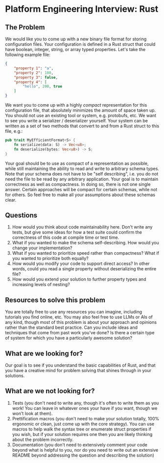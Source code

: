 # Platform Engineering Interview: Rust

## The Problem

We would like you to come up with a new binary file format for storing configuration files. Your configuration is defined in a Rust struct that could have boolean, integer, string, or array typed properties. Let's take the following example file:

```json
{
    "property 1": "a",
    "property 2": 100,
    "property 3": false,
    "property 4": [
        "hello", 200, true
    ]
}
```

We want you to come up with a highly _compact_ representation for this configuration file, that absolutely minimizes the amount of space taken up. You should not use an existing tool or system, e.g. protobufs, etc. We want to see you write a serializer / deserializer yourself. Your system can be written as a set of two methods that convert to and from a Rust struct to this file, e.g.:

```rs
pub trait MyEfficientFormat<S> {
    fn serialize(data: S) -> Vec<u8>;
    fn deserialize(bytes: Vec<u8>) -> S;
}
```

Your goal should be to use as compact of a representation as possible, while still maintaining the ability to read and write to arbitrary schema types. Note that your schema does not have to be "self describing", i.e. you do not need the file to be read by any arbitrary application. Your goal is to maintain correctness as well as compactness. In doing so, there is not one single answer. Certain approaches will be compact for certain schemas, while not for others. So feel free to make all your assumptions about these schemas clear.

## Questions

1. How would you think about code maintainability here. Don't write any tests, but give some ideas for how a test suite could confirm the correctness of this code at compile time or test time.
2. What if you wanted to make the schema self-describing. How would you change your implementation?
3. What if you wanted to prioritize speed rather than compactness? What if you wanted to prioritize both equally?
4. How would you modify your code to support direct access? In other words, could you read a single property without deserializing the entire file?
5. How would you extend your solution to further property types and increasing levels of nesting?

## Resources to solve this problem

You are totally free to use any resources you can imagine, including tutorials you find online, etc. You may also feel free to use LLMs or AIs of any kind, though most of this problem is about your approach and opinions rather than the standard best practice. Can you include ideas and techniques that come from past work you've done? Is there a certain type of system for which you have a particularly awesome solution?

## What are we looking for?

Our goal is to see if you understand the basic capabilities of Rust, and that you have a creative mind for problem solving that shines through in your solutions. 

## What are we not looking for?

1. Tests (you don't need to write any, though it's often to write them as you work! You can leave in whatever ones your have if you want, though we won't look at them).
2. Prettification macros (you don't need to make your solution totally, 100% ergonomic or clean, just come up with the core strategy). You can use macros to help walk the syntax tree or enumerate struct properties if you wish, but if your solution requires one then you are likely thinking about the problem incorrectly.
3. Documentation (you don't need to extensively comment your code beyond what is helpful to you, nor do you need to write out an extensive README beyond addressing the question and describing the solution)
